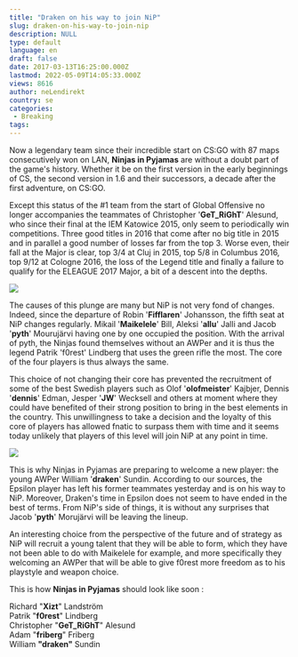 ```yaml
---
title: "Draken on his way to join NiP"
slug: draken-on-his-way-to-join-nip
description: NULL
type: default
language: en
draft: false
date: 2017-03-13T16:25:00.000Z
lastmod: 2022-05-09T14:05:33.000Z
views: 8616
author: neLendirekt
country: se
categories:
 - Breaking
tags:
---
```

Now a legendary team since their incredible start on CS:GO with 87 maps consecutively won on LAN, **Ninjas in Pyjamas** are without a doubt part of the game's history. Whether it be on the first version in the early beginnings of CS, the second version in 1.6 and their successors, a decade after the first adventure, on CS:GO.

Except this status of the #1 team from the start of Global Offensive no longer accompanies the teammates of Christopher '**GeT\_RiGhT**' Alesund, who since their final at the IEM Katowice 2015, only seem to periodically win competitions. Three good titles in 2016 that come after no big title in 2015 and in parallel a good number of losses far from the top 3\. Worse even, their fall at the Major is clear, top 3/4 at Cluj in 2015, top 5/8 in Columbus 2016, top 9/12 at Cologne 2016, the loss of the Legend title and finally a failure to qualify for the ELEAGUE 2017 Major, a bit of a descent into the depths.

![](/storage/images/58c6ba34cdf96_14818318933628jpeg.jpeg)

The causes of this plunge are many but NiP is not very fond of changes. Indeed, since the departure of Robin '**Fifflaren**' Johansson, the fifth seat at NiP changes regularly. Mikail '**Maikelele**' Bill, Aleksi '**allu**' Jalli and Jacob '**pyth**' Mourujärvi having one by one occupied the position. With the arrival of pyth, the Ninjas found themselves without an AWPer and it is thus the legend Patrik 'f0rest' Lindberg that uses the green rifle the most. The core of the four players is thus always the same.

This choice of not changing their core has prevented the recruitment of some of the best Swedish players such as Olof '**olofmeister**' Kajbjer, Dennis '**dennis**' Edman, Jesper '**JW**' Wecksell and others at moment where they could have benefited of their strong position to bring in the best elements in the country. This unwillingness to take a decision and the loyalty of this core of players has allowed fnatic to surpass them with time and it seems today unlikely that players of this level will join NiP at any point in time.

![](/storage/images/58c6ba2bccc96_14843728031033jpeg.jpeg)

This is why Ninjas in Pyjamas are preparing to welcome a new player: the young AWPer William '**draken**' Sundin. According to our sources, the Epsilon player has left his former teammates yesterday and is on his way to NiP. Moreover, Draken's time in Epsilon does not seem to have ended in the best of terms. From NiP's side of things, it is without any surprises that Jacob '**pyth**' Morujärvi will be leaving the lineup.

An interesting choice from the perspective of the future and of strategy as NiP will recruit a young talent that they will be able to form, which they have not been able to do with Maikelele for example, and more specifically they welcoming an AWPer that will be able to give f0rest more freedom as to his playstyle and weapon choice.

This is how **Ninjas in Pyjamas** should look like soon :

Richard "**Xizt**" Landström  
Patrik "**f0rest**" Lindberg  
Christopher "**GeT\_RiGhT**" Alesund  
Adam "**friberg**" Friberg  
William **"draken"** Sundin
